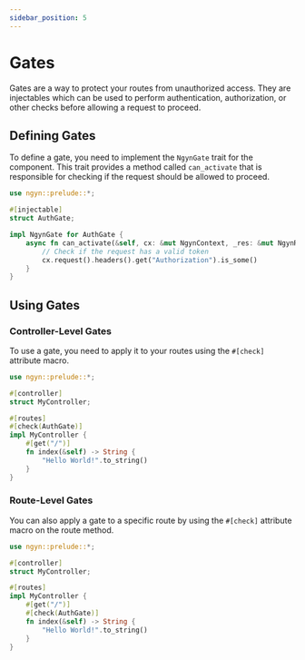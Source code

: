 ```yaml
---
sidebar_position: 5
---
```


# Gates

Gates are a way to protect your routes from unauthorized access. They are injectables which can be used to perform authentication, authorization, or other checks before allowing a request to proceed.

## Defining Gates

To define a gate, you need to implement the `NgynGate` trait for the component. This trait provides a method called `can_activate` that is responsible for checking if the request should be allowed to proceed.

```rust
use ngyn::prelude::*;

#[injectable]
struct AuthGate;

impl NgynGate for AuthGate {
    async fn can_activate(&self, cx: &mut NgynContext, _res: &mut NgynResponse) -> bool {
        // Check if the request has a valid token
        cx.request().headers().get("Authorization").is_some()
    }
}
```

## Using Gates

### Controller-Level Gates

To use a gate, you need to apply it to your routes using the `#[check]` attribute macro.

```rust
use ngyn::prelude::*;

#[controller]
struct MyController;

#[routes]
#[check(AuthGate)]
impl MyController {
    #[get("/")]
    fn index(&self) -> String {
        "Hello World!".to_string()
    }
}
```

### Route-Level Gates

You can also apply a gate to a specific route by using the `#[check]` attribute macro on the route method.

```rust
use ngyn::prelude::*;

#[controller]
struct MyController;

#[routes]
impl MyController {
    #[get("/")]
    #[check(AuthGate)]
    fn index(&self) -> String {
        "Hello World!".to_string()
    }
}
```
